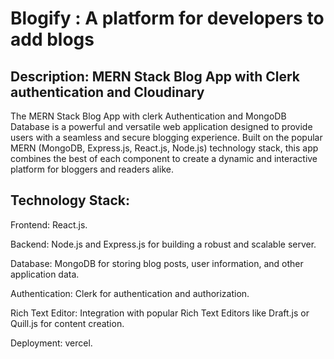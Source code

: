 # Blogify : A platform for developers to add blogs 
## Description: MERN Stack Blog App with Clerk authentication and Cloudinary

The MERN Stack Blog App with clerk Authentication and MongoDB Database is a powerful and versatile web application designed to provide users with a seamless and secure blogging experience. Built on the popular MERN (MongoDB, Express.js, React.js, Node.js) technology stack, this app combines the best of each component to create a dynamic and interactive platform for bloggers and readers alike.

## Technology Stack:

Frontend: React.js.

Backend: Node.js and Express.js for building a robust and scalable server.

Database: MongoDB for storing blog posts, user information, and other application data.

Authentication: Clerk for authentication and authorization.

Rich Text Editor: Integration with popular Rich Text Editors like Draft.js or Quill.js for content creation.

Deployment: vercel.

